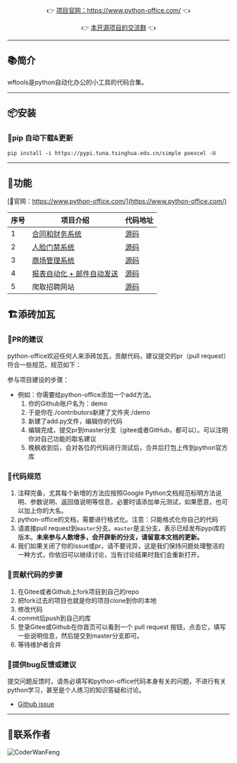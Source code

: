 
<p align="center">
	👉 <a target="_blank" href="https://www.python-office.com/">项目官网：https://www.python-office.com/</a> 👈
</p>
<p align="center">
	👉 <a target="_blank" href="https://python-office-1300615378.cos.ap-chongqing.myqcloud.com/python-office.jpg">本开源项目的交流群</a> 👈
</p>



-------------------------------------------------------------------------------


## 📚简介


wftools是python自动化办公的小工具的代码合集。

-------------------------------------------------------------------------------

## 📦安装

### 🍊pip 自动下载&更新

```
pip install -i https://pypi.tuna.tsinghua.edu.cn/simple poexcel -U
```


-------------------------------------------------------------------------------

## 📝功能

[📘官网：https://www.python-office.com/](https://www.python-office.com/)

| 序号 | 项目介绍       | 代码地址 |
| ---- | -------------- | -------- |
| 1    | [合同和财务系统](https://mp.weixin.qq.com/s/7Cx9f1Re9tbJVajtNVmsVA) | [源码](https://github.com/CoderWanFeng/awesome-python-framework/tree/project/1%E3%80%81%E5%90%88%E5%90%8C%E7%B3%BB%E7%BB%9F)     |
| 2    | [人脸门禁系统](https://mp.weixin.qq.com/s/98X3nl-elyi7MYsU_uCeqA) | [源码](https://github.com/CoderWanFeng/awesome-python-framework/tree/project/2%E3%80%81Python%2BDjango%E5%AE%9E%E7%8E%B0%E5%9F%BA%E4%BA%8E%E4%BA%BA%E8%84%B8%E8%AF%86%E5%88%AB%E7%9A%84%E9%97%A8%E7%A6%81%E7%AE%A1%E7%90%86%E7%B3%BB%E7%BB%9F%E3%80%90%E6%BA%90%E7%A0%81%E3%80%91)     |
| 3    | [商场管理系统](https://mp.weixin.qq.com/s/0FR4o2ddPe-9C2ijlnTuAg) | [源码](https://github.com/CoderWanFeng/awesome-python-framework/tree/project/3、用Python实现一个商场管理系统(附源码))     |
| 4    | [报表自动化 + 邮件自动发送](https://mp.weixin.qq.com/s/RfG502Hez7UttfHMndc4eA) | [源码](https://github.com/CoderWanFeng/awesome-python-framework/tree/project/4%E3%80%81Python%E8%87%AA%E5%8A%A8%E5%8C%96%E5%8A%9E%E5%85%AC%E5%B0%8F%E7%A8%8B%E5%BA%8F%EF%BC%9A%E5%AE%9E%E7%8E%B0%E6%8A%A5%E8%A1%A8%E8%87%AA%E5%8A%A8%E5%8C%96%E5%92%8C%E8%87%AA%E5%8A%A8%E5%8F%91%E9%80%81%E5%88%B0%E7%9B%AE%E7%9A%84%E9%82%AE%E7%AE%B1)     |
| 5    | 爬取招聘网站 | [源码](https://github.com/CoderWanFeng/awesome-python-framework/tree/project/5、Python招聘岗位信息聚合系统（拥有爬虫爬取、数据分析、可视化、互动等功能）)     |




## 🏗️添砖加瓦


### 📐PR的建议

python-office欢迎任何人来添砖加瓦，贡献代码，建议提交的pr（pull request）符合一些规范，规范如下：

参与项目建设的步骤：
- 例如：你需要给python-office添加一个add方法。
   1. 你的Github账户名为：demo
   2. 于是你在./contributors新建了文件夹./demo
   3. 新建了add.py文件，编辑你的代码
   4. 编辑完成，提交pr到master分支（gitee或者GitHub，都可以）。可以注明你对自己功能的取名建议
   5. 晚枫收到后，会对各位的代码进行测试后，合并后打包上传到python官方库

### 📐代码规范

1. 注释完备，尤其每个新增的方法应按照Google Python文档规范标明方法说明、参数说明、返回值说明等信息，必要时请添加单元测试，如果愿意，也可以加上你的大名。
2. python-office的文档，需要进行格式化。注意：只能格式化你自己的代码
3. 请直接pull request到`master`分支。`master`是主分支，表示已经发布pypi库的版本。**未来参与人数增多，会开辟新的分支，请留意本文档的更新。**
4. 我们如果关闭了你的issue或pr，请不要诧异，这是我们保持问题处理整洁的一种方式，你依旧可以继续讨论，当有讨论结果时我们会重新打开。


### 🧬贡献代码的步骤

1. 在Gitee或者Github上fork项目到自己的repo
2. 把fork过去的项目也就是你的项目clone到你的本地
3. 修改代码
4. commit后push到自己的库
5. 登录Gitee或Github在你首页可以看到一个 pull request 按钮，点击它，填写一些说明信息，然后提交到master分支即可。
6. 等待维护者合并


### 🐞提供bug反馈或建议

提交问题反馈时，请务必填写和python-office代码本身有关的问题，不进行有关python学习，甚至是个人练习的知识答疑和讨论。

- [Github issue](https://github.com/CoderWanFeng/poexcel/issues)

-------------------------------------------------------------------------------


## 📌联系作者


![CoderWanFeng](https://python-office-1300615378.cos.ap-chongqing.myqcloud.com/python-office-qr.jpg)